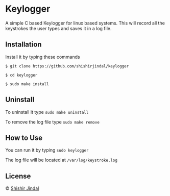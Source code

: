 # Keylogger

A simple C based Keylogger for linux based systems. This will record all the keystrokes the user types and saves it in a log file.

## Installation

Install it by typing these commands

`$ git clone https://github.com/shishirjindal/keylogger`

`$ cd keylogger`

`$ sudo make install`

## Uninstall

To uninstall it type `sudo make uninstall`

To remove the log file type `sudo make remove`

## How to Use

You can run it by typing `sudo keylogger`

The log file will be located at `/var/log/keystroke.log`

## License

© [Shishir Jindal](https://github.com/shishirjindal)
